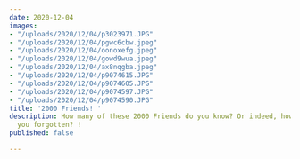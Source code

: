 ```yaml
---
date: 2020-12-04
images:
- "/uploads/2020/12/04/p3023971.JPG"
- "/uploads/2020/12/04/pgwc6cbw.jpeg"
- "/uploads/2020/12/04/oonoxefg.jpeg"
- "/uploads/2020/12/04/gowd9wua.jpeg"
- "/uploads/2020/12/04/ax8nqgba.jpeg"
- "/uploads/2020/12/04/p9074615.JPG"
- "/uploads/2020/12/04/p9074605.JPG"
- "/uploads/2020/12/04/p9074597.JPG"
- "/uploads/2020/12/04/p9074590.JPG"
title: '2000 Friends! '
description: How many of these 2000 Friends do you know? Or indeed, how many have
  you forgotten? !
published: false

---
```

